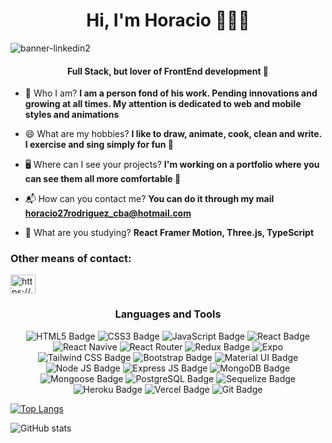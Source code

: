 <h1 align="center">Hi, I'm Horacio 👨🏽‍💻</h1>

![banner-linkedin2](https://i.postimg.cc/HnDf6zD7/Web-Developer-MOBILEd-EVELOPER-Pixel-Art-Animations-Announcer-1.png)

<h4 align="center">Full Stack, but lover of FrontEnd development 🦦</h4>


- 💬 Who I am?
**I am a person fond of his work. Pending innovations and growing at all times. My attention is dedicated to web and mobile styles and animations**

- 😄 What are my hobbies?
**I like to draw, animate, cook, clean and write. I exercise and sing simply for fun 🧘**

- 🖥 Where can I see your projects?
**I'm working on a portfolio where you can see them all more comfortable 🐣**

- 📬 How can you contact me?
**You can do it through my mail horacio27rodriguez_cba@hotmail.com**

- 🌱 What are you studying?
**React Framer Motion, Three.js, TypeScript**


<h3 align="left">Other means of contact:</h3>
<p align="left">
<a href="https://www.linkedin.com/in/horacio-rodriguez-cba/" target="blank"><img align="center" src="https://raw.githubusercontent.com/rahuldkjain/github-profile-readme-generator/master/src/images/icons/Social/linked-in-alt.svg" alt="https://www.linkedin.com/in/enzods/" height="30" width="40" /></a>
</p>

<div align="center">
<h3 align="center">Languages and Tools</h3>

![HTML5 Badge](https://img.shields.io/badge/HTML5-E34F26?style=for-the-badge&logo=html5&logoColor=white)
![CSS3 Badge](https://img.shields.io/badge/CSS3-1572B6?style=for-the-badge&logo=css3&logoColor=white)
![JavaScript Badge](https://img.shields.io/badge/JavaScript-F7DF1E?style=for-the-badge&logo=javascript&logoColor=white)
![React Badge](https://img.shields.io/badge/React-20232A?style=for-the-badge&logo=react&logoColor=61DAFB)
![React Navive](https://img.shields.io/badge/React_Native-20232A?style=for-the-badge&logo=react&logoColor=61DAFB)
![React Router](https://img.shields.io/badge/React_Router-CA4245?style=for-the-badge&logo=react-router&logoColor=white)
![Redux Badge](https://img.shields.io/badge/Redux-593D88?style=for-the-badge&logo=redux&logoColor=white)
![Expo](https://img.shields.io/badge/Expo-1B1F23?style=for-the-badge&logo=expo&logoColor=white)
![Tailwind CSS Badge](https://img.shields.io/badge/Tailwind_CSS-38B2AC?style=for-the-badge&logo=tailwind-css&logoColor=white)
![Bootstrap Badge](https://img.shields.io/badge/Bootstrap-563D7C?style=for-the-badge&logo=bootstrap&logoColor=white)
![Material UI Badge](https://img.shields.io/badge/Material%20UI-007FFF?style=for-the-badge&logo=mui&logoColor=white)
![Node JS Badge](https://img.shields.io/badge/Node.js-43853D?style=for-the-badge&logo=node.js&logoColor=white)
![Express JS Badge](https://img.shields.io/badge/Express.js-000000?style=for-the-badge&logo=express&logoColor=white)
![MongoDB Badge](https://img.shields.io/badge/MongoDB-4EA94B?style=for-the-badge&logo=mongodb&logoColor=white)
![Mongoose Badge](https://img.shields.io/badge/Mongoose-404D59?style=for-the-badge)
![PostgreSQL Badge](https://img.shields.io/badge/PostgreSQL-316192?style=for-the-badge&logo=postgresql&logoColor=white)
![Sequelize Badge](https://img.shields.io/badge/sequelize-323330?style=for-the-badge&logo=sequelize&logoColor=blue)
![Heroku Badge](https://img.shields.io/badge/Heroku-430098?style=for-the-badge&logo=heroku&logoColor=white)
![Vercel Badge](	https://img.shields.io/badge/Vercel-100000?style=for-the-badge&logo=vercel&logoColor=white)
![Git Badge](https://img.shields.io/badge/GIT-E44C30?style=for-the-badge&logo=git&logoColor=white)

</div>

[![Top Langs](https://github-readme-stats.vercel.app/api/top-langs/?username=AngelRRand&layout=compact)](https://github.com/anuraghazra/github-readme-stats) 

![GitHub stats](https://github-readme-stats.vercel.app/api?username=AngelRRand&show_icons=true&count_private=true)

